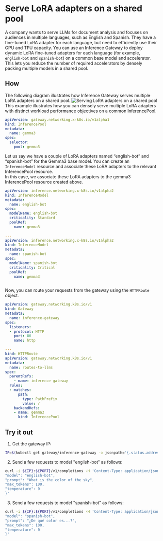 # Serve LoRA adapters on a shared pool
A company wants to serve LLMs for document analysis and focuses on audiences in multiple languages, such as English and Spanish.
They have a fine-tuned LoRA adapter for each language, but need to efficiently use their GPU and TPU capacity.
You can use an Inference Gateway to deploy dynamic LoRA fine-tuned adapters for each language (for example, `english-bot` and `spanish-bot`) on a common base model and accelerator.
This lets you reduce the number of required accelerators by densely packing multiple models in a shared pool.

## How
The following diagram illustrates how Inference Gateway serves multiple LoRA adapters on a shared pool.
![Serving LoRA adapters on a shared pool](../images/serve-LoRA-adapters.png)
This example illustrates how you can densely serve multiple LoRA adapters with distinct workload performance objectives on a common InferencePool.
```yaml
apiVersion: gateway.networking.x-k8s.io/v1alpha1
kind: InferencePool
metadata:
  name: gemma3
spec:
  selector:
    pool: gemma3
```
Let us say we have a couple of LoRA adapters named “english-bot” and “spanish-bot” for the Gemma3 base model.
You can create an `InferenceModel` resource and associate these LoRA adapters to the relevant InferencePool resource.  
In this case, we associate these LoRA adapters to the gemma3 InferencePool resource created above.

```yaml
apiVersion: inference.networking.x-k8s.io/v1alpha2
kind: InferenceModel
metadata:
  name: english-bot
spec:
  modelName: english-bot
  criticality: Standard
  poolRef:
    name: gemma3
        
---
apiVersion: inference.networking.x-k8s.io/v1alpha2
kind: InferenceModel
metadata:
  name: spanish-bot
spec:
  modelName: spanish-bot
  criticality: Critical
  poolRef:
    name: gemma3
    
```
Now, you can route your requests from the gateway using the `HTTPRoute` object.
```yaml
apiVersion: gateway.networking.k8s.io/v1
kind: Gateway
metadata:
  name: inference-gateway
spec:
  listeners:
  - protocol: HTTP
    port: 80
    name: http

---
kind: HTTPRoute
apiVersion: gateway.networking.k8s.io/v1
metadata:
  name: routes-to-llms
spec:
  parentRefs:
    - name: inference-gateway
  rules:
  - matches:
      path:
        type: PathPrefix
        value: /
    backendRefs:
    - name: gemma3
      kind: InferencePool
```

## Try it out

1. Get the gateway IP:
```bash
IP=$(kubectl get gateway/inference-gateway -o jsonpath='{.status.addresses[0].value}'); PORT=80
```
2. Send a few requests to model "english-bot" as follows:
```bash
curl -i ${IP}:${PORT}/v1/completions -H 'Content-Type: application/json' -d '{
"model": "english-bot",
"prompt": "What is the color of the sky",
"max_tokens": 100,
"temperature": 0
}'
```
3. Send a few requests to model "spanish-bot" as follows:
```bash
curl -i ${IP}:${PORT}/v1/completions -H 'Content-Type: application/json' -d '{
"model": "spanish-bot",
"prompt": "¿De qué color es...?",
"max_tokens": 100,
"temperature": 0
}'
```
